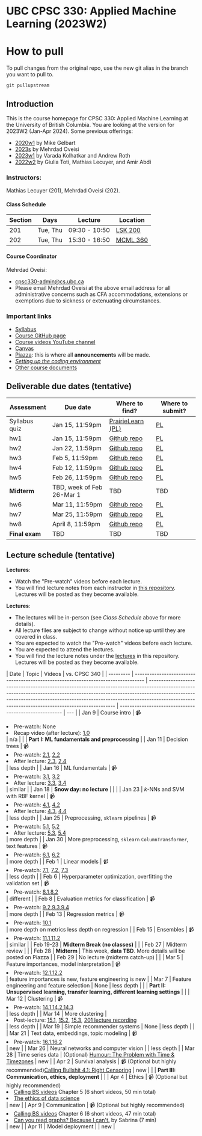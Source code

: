 # UBC CPSC 330: Applied Machine Learning (2023W2)

# How to pull

To pull changes from the original repo, use the new git alias in the branch you want to pull to.

```
git pullupstream
```

## Introduction

This is the course homepage for CPSC 330: Applied Machine Learning at the University of British Columbia. You are looking at the version for 2023W2 (Jan-Apr 2024). Some previous offerings:

- [2020w1](https://github.com/UBC-CS/cpsc330/tree/v2.0) by Mike Gelbart
- [2023s](https://github.com/UBC-CS/cpsc330-2023s) by Mehrdad Oveisi
- [2023w1](https://github.com/UBC-CS/cpsc330-2023W1) by Varada Kolhatkar and Andrew Roth
- [2022w2](https://github.com/UBC-CS/cpsc330-2022W2) by Giulia Toti, Mathias Lecuyer, and Amir Abdi

### Instructors:

Mathias Lecuyer (201), Mehrdad Oveisi (202).

#### Class Schedule

| Section | Days     | Lecture       | Location                                                                                                                     |
| ------- | -------- | ------------- | ---------------------------------------------------------------------------------------------------------------------------- |
| 201     | Tue, Thu | 09:30 - 10:50 | [LSK 200](https://ssc.adm.ubc.ca/classroomservices/function/viewlocation?userEvent=ShowLocation&buildingID=LSK&roomID=200)   |
| 202     | Tue, Thu | 15:30 - 16:50 | [MCML 360](https://ssc.adm.ubc.ca/classroomservices/function/viewlocation?userEvent=ShowLocation&buildingID=MCML&roomID=360) |

#### Course Coordinator

Mehrdad Oveisi:

- cpsc330-admin@cs.ubc.ca
- Please email Mehrdad Oveisi at the above email address for all administrative concerns such as CFA accommodations, extensions or exemptions due to sickness or extenuating circumstances.

### Important links

- [Syllabus](syllabus.md)
- [Course GitHub page](https://github.com/UBC-CS/cpsc330-2023W2)
- [Course videos YouTube channel](https://www.youtube.com/playlist?list=PLHofvQE1VlGtZoAULxcHb7lOsMved0CuM)
- [Canvas](https://canvas.ubc.ca/courses/130153)
- [Piazza](https://piazza.com/class/lr4y28ceun367s): this is where all **announcements** will be made.
- [_Setting up the coding environment_](https://github.com/UBC-CS/cpsc330-2023W2/blob/main/docs/setup.md)
- [Other course documents](https://github.com/UBC-CS/cpsc330-2023W2/tree/main/docs)

## Deliverable due dates (tentative)

| Assessment     | Due date                  | Where to find?                                                                            | Where to submit?                                                           |
| -------------- | ------------------------- | ----------------------------------------------------------------------------------------- | -------------------------------------------------------------------------- |
| Syllabus quiz  | Jan 15, 11:59pm           | [PrairieLearn (PL)](https://ca.prairielearn.com/pl/course_instance/6697/assessment/42218) | [PL](https://ca.prairielearn.com/pl/course_instance/6697/assessment/42218) |
| hw1            | Jan 15, 11:59pm           | [Github repo](https://github.com/UBC-CS/cpsc330-2023W2/tree/main/hw)                      | [PL](https://ca.prairielearn.com/pl/course_instance/6697)                  |
| hw2            | Jan 22, 11:59pm           | [Github repo](https://github.com/UBC-CS/cpsc330-2023W2/tree/main/hw)                      | [PL](https://ca.prairielearn.com/pl/course_instance/6697)                  |
| hw3            | Feb 5, 11:59pm            | [Github repo](https://github.com/UBC-CS/cpsc330-2023W2/tree/main/hw)                      | [PL](https://ca.prairielearn.com/pl/course_instance/6697)                  |
| hw4            | Feb 12, 11:59pm           | [Github repo](https://github.com/UBC-CS/cpsc330-2023W2/tree/main/hw)                      | [PL](https://ca.prairielearn.com/pl/course_instance/6697)                  |
| hw5            | Feb 26, 11:59pm           | [Github repo](https://github.com/UBC-CS/cpsc330-2023W2/tree/main/hw)                      | [PL](https://ca.prairielearn.com/pl/course_instance/6697)                  |
| **Midterm**    | TBD, week of Feb 26-Mar 1 | TBD                                                                                       | TBD                                                                        |
| hw6            | Mar 11, 11:59pm           | [Github repo](https://github.com/UBC-CS/cpsc330-2023W2/tree/main/hw)                      | [PL](https://ca.prairielearn.com/pl/course_instance/6697)                  |
| hw7            | Mar 25, 11:59pm           | [Github repo](https://github.com/UBC-CS/cpsc330-2023W2/tree/main/hw)                      | [PL](https://ca.prairielearn.com/pl/course_instance/6697)                  |
| hw8            | April 8, 11:59pm          | [Github repo](https://github.com/UBC-CS/cpsc330-2023W2/tree/main/hw)                      | [PL](https://ca.prairielearn.com/pl/course_instance/6697)                  |
| **Final exam** | TBD                       | TBD                                                                                       | TBD                                                                        |

## Lecture schedule (tentative)

**Lectures**:

- Watch the "Pre-watch" videos before each lecture.
- You will find lecture notes from each instructor in [this repository](https://github.com/UBC-CS/cpsc330-2023W2/tree/main/lectures). Lectures will be posted as they become available.

**Lectures**:

- The lectures will be in-person (see _Class Schedule_ above for more details).
- All lecture files are subject to change without notice up until they are covered in class.
- You are expected to watch the "Pre-watch" videos before each lecture.
- You are expected to attend the lectures.
- You will find the lecture notes under the [lectures](./lectures/) in this repository. Lectures will be posted as they become available.

| Date      | Topic                                                                              | Videos                                                                                                                                                                                                                                                                                                     | vs. CPSC 340                                           |
| --------- | ---------------------------------------------------------------------------------- | ---------------------------------------------------------------------------------------------------------------------------------------------------------------------------------------------------------------------------------------------------------------------------------------------------------- | ------------------------------------------------------ | --- |
| Jan 9     | Course intro                                                                       | 📹 <li>Pre-watch: None</li><li>Recap video (after lecture): [1.0](https://youtu.be/-1hTcS5ZE4w)</li>                                                                                                                                                                                                       | n/a                                                    |
|           | **Part I: ML fundamentals and preprocessing**                                      |
| Jan 11    | Decision trees                                                                     | 📹 <li>Pre-watch: [2.1](https://youtu.be/YNT8n4cXu4A), [2.2](https://youtu.be/6eT5cLL-2Vc)</li> <li>After lecture: [2.3](https://youtu.be/Hcf19Ij35rA), [2.4](https://youtu.be/KEtsfXn4w2E)</li>                                                                                                           | less depth                                             |
| Jan 16    | ML fundamentals                                                                    | 📹 <li> Pre-watch: [3.1](https://youtu.be/iS2hsRRlc2M), [3.2](https://youtu.be/h2AEobwcUQw)</li> <li>After lecture: [3.3](https://youtu.be/4cv8VYonepA), [3.4](https://youtu.be/Ihay8yE5KTI)</li>                                                                                                          | similar                                                |
| Jan 18    | **Snow day: no lecture**                                                           |                                                                                                                                                                                                                                                                                                            |                                                        |
| Jan 23    | $k$-NNs and SVM with RBF kernel                                                    | 📹 <li> Pre-watch: [4.1](https://youtu.be/hCa3EXEUmQk), [4.2](https://youtu.be/bENDqXKJLmg)</li> <li>After lecture: [4.3](https://youtu.be/IRGbqi5S9gQ), [4.4](https://youtu.be/ic_zqOhi020)</li>                                                                                                          | less depth                                             |
| Jan 25    | Preprocessing, `sklearn` pipelines                                                 | 📹 <li> Pre-watch: [5.1](https://youtu.be/xx9HlmzORRk), [5.2](https://youtu.be/G2IXbVzKlt8)</li><li>After lecture: [5.3](https://youtu.be/nWTce7WJSd4), [5.4](https://youtu.be/2mJ9rAhMMl0)</li>                                                                                                           | more depth                                             |
| Jan 30    | More preprocessing, `sklearn` `ColumnTransformer`, text features                   | 📹 <li> Pre-watch: [6.1](https://youtu.be/to2mukSyvLk), [6.2](https://youtu.be/hteVvLwrWZ4)</li>                                                                                                                                                                                                           | more depth                                             |
| Feb 1     | Linear models                                                                      | 📹 <li> Pre-watch: [7.1](https://youtu.be/HXd1U2q4VFA), [7.2](https://youtu.be/56L5z_t22qE), [7.3](https://youtu.be/_OAK5KiGLg0)</li>                                                                                                                                                                      | less depth                                             |
| Feb 6     | Hyperparameter optimization, overfitting the validation set                        | 📹 <li> Pre-watch: [8.1](https://youtu.be/lMWdHZSZMk8),[8.2](https://youtu.be/Z9a9XZ0vQv0)</li>                                                                                                                                                                                                            | different                                              |
| Feb 8     | Evaluation metrics for classification                                              | 📹 <li> Pre-watch: [9.2](https://youtu.be/ZCuCErW5lI8),[9.3](https://youtu.be/XkCTUuoH23c),[9.4](https://youtu.be/jHaKRCFb6Qw)</li>                                                                                                                                                                        | more depth                                             |
| Feb 13    | Regression metrics                                                                 | 📹 <li>Pre-watch: [10.1](https://youtu.be/lgGTKLwNgkQ)</li>                                                                                                                                                                                                                                                | more depth on metrics less depth on regression         |
| Feb 15    | Ensembles                                                                          | 📹 <li>Pre-watch: [11.1](https://youtu.be/8litm1H7DLo),[11.2](https://youtu.be/EkFkY9QB2Hw)</li>                                                                                                                                                                                                           | similar                                                |
| Feb 19-23 | **Midterm Break (no classes)**                                                     |                                                                                                                                                                                                                                                                                                            |
| Feb 27    | Midterm review                                                                     |                                                                                                                                                                                                                                                                                                            |
| Feb 28    | **Midterm**                                                                        | This week, **data TBD**. More details will be posted on Piazza                                                                                                                                                                                                                                             |
| Feb 29    | No lecture (midterm catch-up)                                                      |                                                                                                                                                                                                                                                                                                            |
| Mar 5     | Feature importances, model interpretation                                          | 📹 <li>Pre-watch: [12.1](https://youtu.be/xfICsGL7DXE),[12.2](https://youtu.be/tiSN18OmZOo)</li>                                                                                                                                                                                                           | feature importances is new, feature engineering is new |
| Mar 7     | Feature engineering and feature selection                                          | None                                                                                                                                                                                                                                                                                                       | less depth                                             |
|           | **Part II: Unsupervised learning, transfer learning, different learning settings** |                                                                                                                                                                                                                                                                                                            |
| Mar 12    | Clustering                                                                         | 📹 <li>Pre-watch: [14.1](https://youtu.be/caAuUAXwpb8),[14.2](https://youtu.be/s6AvSZ1_l7I),[14.3](https://youtu.be/M5ilrhcL0oY)</li>                                                                                                                                                                      | less depth                                             |
| Mar 14    | More clustering                                                                    | <li> Post-lecture: [15.1](https://youtu.be/1ZwITQyWpkY), [15.2](https://youtu.be/T4NLsrUaRtg), [15.3](https://youtu.be/NM8lFKFZ2IU), [201 lecture recording](https://ubc.zoom.us/rec/share/w5u5E2wogGUTcwYvRbHd-TH7ix4WwY1JXrlvd7WvqD6ERjg7eYOApKcvsn0uZkom.QVa__I6MgP-d4ji_?startTime=1678844657000)</li> | less depth                                             |
| Mar 19    | Simple recommender systems                                                         | None                                                                                                                                                                                                                                                                                                       | less depth                                             |     |
| Mar 21    | Text data, embeddings, topic modeling                                              | 📹 <li>Pre-watch: [16.1](https://youtu.be/GTC_iLPCjdY),[16.2](https://youtu.be/7W5Q8gzNPBc)</li>                                                                                                                                                                                                           | new                                                    |
| Mar 26    | Neural networks and computer vision                                                |                                                                                                                                                                                                                                                                                                            | less depth                                             |
| Mar 28    | Time series data                                                                   | (Optional) [Humour: The Problem with Time & Timezones](https://www.youtube.com/watch?v=-5wpm-gesOY)                                                                                                                                                                                                        | new                                                    |
| Apr 2     | Survival analysis                                                                  | 📹 (Optional but highly recommended)[Calling Bullshit 4.1: Right Censoring](https://www.youtube.com/watch?v=ITWQ5psx9Sw)                                                                                                                                                                                   | new                                                    |
|           | **Part III: Communication, ethics, deployment**                                    |                                                                                                                                                                                                                                                                                                            |
| Apr 4     | Ethics                                                                             | 📹 (Optional but highly recommended) <li>[Calling BS videos](https://www.youtube.com/playlist?list=PLPnZfvKID1Sje5jWxt-4CSZD7bUI4gSPS) Chapter 5 (6 short videos, 50 min total)</li> <li>[The ethics of data science](http://jtleek.com/ads2020/week-15.html)</li>                                         | new                                                    |
| Apr 9     | Communication                                                                      | 📹 (Optional but highly recommended) <li>[Calling BS videos](https://www.youtube.com/playlist?list=PLPnZfvKID1Sje5jWxt-4CSZD7bUI4gSPS) Chapter 6 (6 short videos, 47 min total)</li> <li>[Can you read graphs? Because I can't.](https://www.youtube.com/watch?v=vbDObzI-CTc) by Sabrina (7 min)</li>      | new                                                    |
| Apr 11    | Model deployment                                                                   |                                                                                                                                                                                                                                                                                                            | new                                                    |
